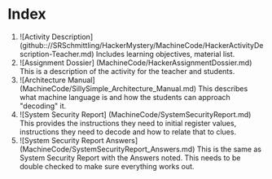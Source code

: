 # Index

1. ![Activity Description] (github:://SRSchmittling/HackerMystery/MachineCode/HackerActivityDescription-Teacher.md) Includes learning objectives, material list. 
2. ![Assignment Dossier] (MachineCode/HackerAssignmentDossier.md) This is a description of the activity for the teacher and students. 
3. ![Architecture Manual] (MachineCode/SillySimple_Architecture_Manual.md) This describes what machine language is and how the students can approach "decoding" it.
4. ![System Security Report] (MachineCode/SystemSecurityReport.md) This provides the instructions they need to initial register values, instructions they need to decode and how to relate that to clues.
5. ![System Security Report Answers] (MachineCode/SystemSecurityReport_Answers.md) This is the same as System Security Report with the Answers noted. This needs to be double checked to make sure everything works out. 
